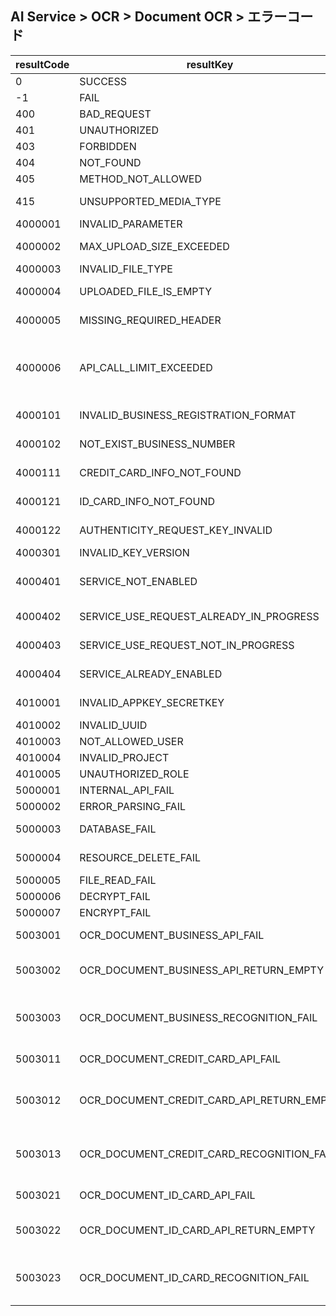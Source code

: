 ## AI Service > OCR > Document OCR > エラーコード

| resultCode | resultKey                                 | resultMessage                                                                              |
|------------|-------------------------------------------|--------------------------------------------------------------------------------------------|
| 0          | SUCCESS                                   | Success                                                                                    |
| -1         | FAIL                                      | Unknown error.                                                                             |
| 400        | BAD_REQUEST                               | Bad Request                                                                                |
| 401        | UNAUTHORIZED                              | Unauthorized                                                                               |
| 403        | FORBIDDEN                                 | Forbidden                                                                                  |
| 404        | NOT_FOUND                                 | Not Found                                                                                  |
| 405        | METHOD_NOT_ALLOWED                        | Method Not Allowed                                                                         |
| 415        | UNSUPPORTED_MEDIA_TYPE                    | Unsupported Media Type                                                                     |
| 4000001    | INVALID_PARAMETER                         | Invalid parameter.                                                                         |
| 4000002    | MAX_UPLOAD_SIZE_EXCEEDED                  | Max upload file size exceeded.                                                             |
| 4000003    | INVALID_FILE_TYPE                         | Invalid file type.                                                                         |
| 4000004    | UPLOADED_FILE_IS_EMPTY                    | Uploaded file is empty.                                                                    |
| 4000005    | MISSING_REQUIRED_HEADER                   | Required headers is missing.                                                               |
| 4000006    | API_CALL_LIMIT_EXCEEDED                   | Api call limit exceeded, If you need to adjust the limit, please contact customer service. |
| 4000101    | INVALID_BUSINESS_REGISTRATION_FORMAT      | Invalid business registration format.                                                      |
| 4000102    | NOT_EXIST_BUSINESS_NUMBER                 | Business number that does not exist.                                                       |
| 4000111    | CREDIT_CARD_INFO_NOT_FOUND                | Credit card info not found.                                                                |
| 4000121    | ID_CARD_INFO_NOT_FOUND                    | Id card info not found.                                                                    |
| 4000122    | AUTHENTICITY_REQUEST_KEY_INVALID          | Request Key is invalid or expired.                                                         |
| 4000301    | INVALID_KEY_VERSION                       | Invalid key version.                                                                       |
| 4000401    | SERVICE_NOT_ENABLED                       | Service not enabled. Please submit service use request.                                    |
| 4000402    | SERVICE_USE_REQUEST_ALREADY_IN_PROGRESS   | Service use request already in progress.                                                   |
| 4000403    | SERVICE_USE_REQUEST_NOT_IN_PROGRESS       | Service use request not in progress.                                                       |
| 4000404    | SERVICE_ALREADY_ENABLED                   | Service already enabled.                                                                   |
| 4010001    | INVALID_APPKEY_SECRETKEY                  | Invalid appKey or secretKey.                                                               |
| 4010002    | INVALID_UUID                              | Invalid uuid.                                                                              |
| 4010003    | NOT_ALLOWED_USER                          | Not allowed user.                                                                          |
| 4010004    | INVALID_PROJECT                           | Invalid project.                                                                           |
| 4010005    | UNAUTHORIZED_ROLE                         | Unauthorized role.                                                                         |
| 5000001    | INTERNAL_API_FAIL                         | Internal Api fail.                                                                         |
| 5000002    | ERROR_PARSING_FAIL                        | Error parsing fail.                                                                        |
| 5000003    | DATABASE_FAIL                             | Database server error.                                                                     |
| 5000004    | RESOURCE_DELETE_FAIL                      | All or some resource delete fail.                                                          |
| 5000005    | FILE_READ_FAIL                            | File read fail.                                                                            |
| 5000006    | DECRYPT_FAIL                              | Decrypt fail.                                                                              |
| 5000007    | ENCRYPT_FAIL                              | Encrypt fail.                                                                              |
| 5003001    | OCR_DOCUMENT_BUSINESS_API_FAIL            | Document(business) OCR Api fail.                                                           |
| 5003002    | OCR_DOCUMENT_BUSINESS_API_RETURN_EMPTY    | Document(business) OCR Api returned empty body.                                            |
| 5003003    | OCR_DOCUMENT_BUSINESS_RECOGNITION_FAIL    | Document(business) OCR failed to recognize the document.                                   |
| 5003011    | OCR_DOCUMENT_CREDIT_CARD_API_FAIL         | Document(credit card) OCR Api fail.                                                        |
| 5003012    | OCR_DOCUMENT_CREDIT_CARD_API_RETURN_EMPTY | Document(credit card) OCR Api returned empty body.                                         |
| 5003013    | OCR_DOCUMENT_CREDIT_CARD_RECOGNITION_FAIL | Document(credit card) OCR failed to recognize the document.                                |
| 5003021    | OCR_DOCUMENT_ID_CARD_API_FAIL             | Document(id card) OCR Api fail.                                                            |
| 5003022    | OCR_DOCUMENT_ID_CARD_API_RETURN_EMPTY     | Document(id card) OCR Api returned empty body.                                             |
| 5003023    | OCR_DOCUMENT_ID_CARD_RECOGNITION_FAIL     | Document(id card) OCR failed to recognize the document.                                    |
